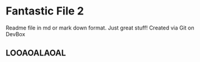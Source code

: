 # Fantastic File 2

Readme file in md or mark down format. Just great stuff!
Created via Git on DevBox

## LOOAOALAOAL
